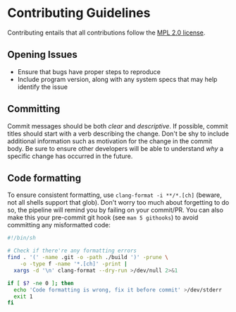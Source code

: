 # Contributing Guidelines

Contributing entails that all contributions follow the [MPL 2.0 license](https://github.com/buffet/kiwmi/blob/master/LICENSE).

## Opening Issues

- Ensure that bugs have proper steps to reproduce
- Include program version, along with any system specs that may help identify the issue

## Committing

Commit messages should be both _clear_ and _descriptive_. If possible, commit titles should start with a verb describing the change. Don't be shy to include additional information such as motivation for the change in the commit body. Be sure to ensure other developers will be able to understand _why_ a specific change has occurred in the future.

## Code formatting

To ensure consistent formatting, use `clang-format -i **/*.[ch]` (beware, not all shells support that glob). Don't worry too much about forgetting to do so, the pipeline will remind you by failing on your commit/PR. You can also make this your pre-commit git hook (see `man 5 githooks`) to avoid committing any misformatted code:

```sh
#!/bin/sh

# Check if there're any formatting errors
find . '(' -name .git -o -path ./build ')' -prune \
    -o -type f -name '*.[ch]' -print |
  xargs -d '\n' clang-format --dry-run >/dev/null 2>&1

if [ $? -ne 0 ]; then
  echo 'Code formatting is wrong, fix it before commit' >/dev/stderr
  exit 1
fi
```
